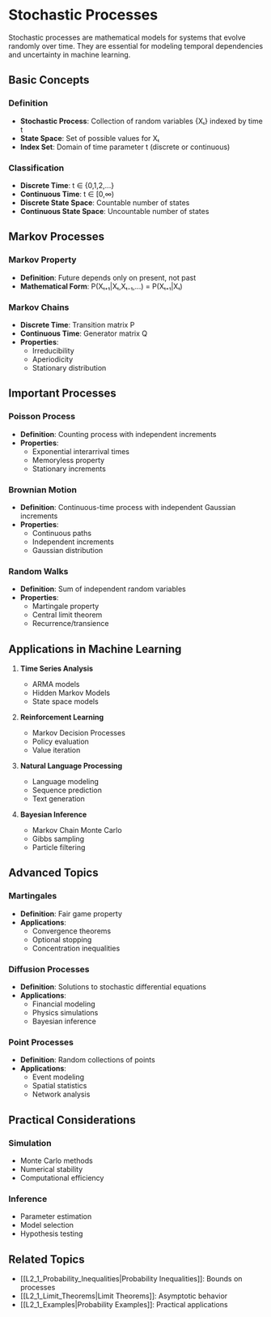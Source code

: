 # Stochastic Processes

Stochastic processes are mathematical models for systems that evolve randomly over time. They are essential for modeling temporal dependencies and uncertainty in machine learning.

## Basic Concepts

### Definition
- **Stochastic Process**: Collection of random variables {Xₜ} indexed by time t
- **State Space**: Set of possible values for Xₜ
- **Index Set**: Domain of time parameter t (discrete or continuous)

### Classification
- **Discrete Time**: t ∈ {0,1,2,...}
- **Continuous Time**: t ∈ [0,∞)
- **Discrete State Space**: Countable number of states
- **Continuous State Space**: Uncountable number of states

## Markov Processes

### Markov Property
- **Definition**: Future depends only on present, not past
- **Mathematical Form**: P(Xₜ₊₁|Xₜ,Xₜ₋₁,...) = P(Xₜ₊₁|Xₜ)

### Markov Chains
- **Discrete Time**: Transition matrix P
- **Continuous Time**: Generator matrix Q
- **Properties**:
  - Irreducibility
  - Aperiodicity
  - Stationary distribution

## Important Processes

### Poisson Process
- **Definition**: Counting process with independent increments
- **Properties**:
  - Exponential interarrival times
  - Memoryless property
  - Stationary increments

### Brownian Motion
- **Definition**: Continuous-time process with independent Gaussian increments
- **Properties**:
  - Continuous paths
  - Independent increments
  - Gaussian distribution

### Random Walks
- **Definition**: Sum of independent random variables
- **Properties**:
  - Martingale property
  - Central limit theorem
  - Recurrence/transience

## Applications in Machine Learning

1. **Time Series Analysis**
   - ARMA models
   - Hidden Markov Models
   - State space models

2. **Reinforcement Learning**
   - Markov Decision Processes
   - Policy evaluation
   - Value iteration

3. **Natural Language Processing**
   - Language modeling
   - Sequence prediction
   - Text generation

4. **Bayesian Inference**
   - Markov Chain Monte Carlo
   - Gibbs sampling
   - Particle filtering

## Advanced Topics

### Martingales
- **Definition**: Fair game property
- **Applications**:
  - Convergence theorems
  - Optional stopping
  - Concentration inequalities

### Diffusion Processes
- **Definition**: Solutions to stochastic differential equations
- **Applications**:
  - Financial modeling
  - Physics simulations
  - Bayesian inference

### Point Processes
- **Definition**: Random collections of points
- **Applications**:
  - Event modeling
  - Spatial statistics
  - Network analysis

## Practical Considerations

### Simulation
- Monte Carlo methods
- Numerical stability
- Computational efficiency

### Inference
- Parameter estimation
- Model selection
- Hypothesis testing

## Related Topics
- [[L2_1_Probability_Inequalities|Probability Inequalities]]: Bounds on processes
- [[L2_1_Limit_Theorems|Limit Theorems]]: Asymptotic behavior
- [[L2_1_Examples|Probability Examples]]: Practical applications 